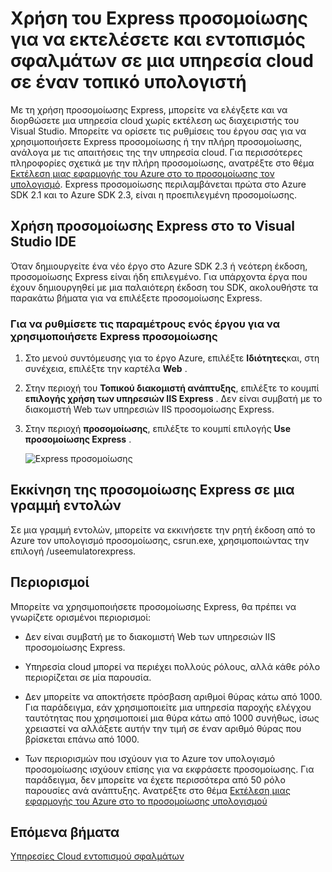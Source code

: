 <properties
   pageTitle="Χρήση Express προσομοίωσης για να εκτελέσετε και εντοπισμός σφαλμάτων σε μια υπηρεσία cloud σε έναν τοπικό υπολογιστή | Microsoft Azure"
   description="Χρήση του Express προσομοίωσης για να εκτελέσετε και εντοπισμός σφαλμάτων σε μια υπηρεσία cloud σε έναν τοπικό υπολογιστή"
   services="visual-studio-online"
   documentationCenter="n/a"
   authors="TomArcher"
   manager="douge"
   editor="" />
<tags
   ms.service="visual-studio-online"
   ms.devlang="multiple"
   ms.topic="article"
   ms.tgt_pltfrm="multiple"
   ms.workload="na"
   ms.date="08/15/2016"
   ms.author="tarcher" />


# <a name="using-emulator-express-to-run-and-debug-a-cloud-service-on-a-local-machine"></a>Χρήση του Express προσομοίωσης για να εκτελέσετε και εντοπισμός σφαλμάτων σε μια υπηρεσία cloud σε έναν τοπικό υπολογιστή

Με τη χρήση προσομοίωσης Express, μπορείτε να ελέγξετε και να διορθώσετε μια υπηρεσία cloud χωρίς εκτέλεση ως διαχειριστής του Visual Studio. Μπορείτε να ορίσετε τις ρυθμίσεις του έργου σας για να χρησιμοποιήσετε Express προσομοίωσης ή την πλήρη προσομοίωσης, ανάλογα με τις απαιτήσεις της την υπηρεσία cloud. Για περισσότερες πληροφορίες σχετικά με την πλήρη προσομοίωσης, ανατρέξτε στο θέμα [Εκτέλεση μιας εφαρμογής του Azure στο το προσομοίωσης τον υπολογισμό](./storage/storage-use-emulator.md). Express προσομοίωσης περιλαμβάνεται πρώτα στο Azure SDK 2.1 και το Azure SDK 2.3, είναι η προεπιλεγμένη προσομοίωσης.

## <a name="using-emulator-express-in-the-visual-studio-ide"></a>Χρήση προσομοίωσης Express στο το Visual Studio IDE

Όταν δημιουργείτε ένα νέο έργο στο Azure SDK 2.3 ή νεότερη έκδοση, προσομοίωσης Express είναι ήδη επιλεγμένο. Για υπάρχοντα έργα που έχουν δημιουργηθεί με μια παλαιότερη έκδοση του SDK, ακολουθήστε τα παρακάτω βήματα για να επιλέξετε προσομοίωσης Express.

### <a name="to-configure-a-project-to-use-emulator-express"></a>Για να ρυθμίσετε τις παραμέτρους ενός έργου για να χρησιμοποιήσετε Express προσομοίωσης

1. Στο μενού συντόμευσης για το έργο Azure, επιλέξτε **Ιδιότητες**και, στη συνέχεια, επιλέξτε την καρτέλα **Web** .

1. Στην περιοχή του **Τοπικού διακομιστή ανάπτυξης**, επιλέξτε το κουμπί **επιλογής χρήση των υπηρεσιών IIS Express** . Δεν είναι συμβατή με το διακομιστή Web των υπηρεσιών IIS προσομοίωσης Express.

1. Στην περιοχή **προσομοίωσης**, επιλέξτε το κουμπί επιλογής **Use προσομοίωσης Express** .

    ![Express προσομοίωσης](./media/vs-azure-tools-emulator-express-debug-run/IC673363.gif)

## <a name="launching-emulator-express-at-a-command-prompt"></a>Εκκίνηση της προσομοίωσης Express σε μια γραμμή εντολών

Σε μια γραμμή εντολών, μπορείτε να εκκινήσετε την ρητή έκδοση από το Azure τον υπολογισμό προσομοίωσης, csrun.exe, χρησιμοποιώντας την επιλογή /useemulatorexpress.

## <a name="limitations"></a>Περιορισμοί

Μπορείτε να χρησιμοποιήσετε προσομοίωσης Express, θα πρέπει να γνωρίζετε ορισμένοι περιορισμοί:

- Δεν είναι συμβατή με το διακομιστή Web των υπηρεσιών IIS προσομοίωσης Express.

- Υπηρεσία cloud μπορεί να περιέχει πολλούς ρόλους, αλλά κάθε ρόλο περιορίζεται σε μία παρουσία.

- Δεν μπορείτε να αποκτήσετε πρόσβαση αριθμοί θύρας κάτω από 1000. Για παράδειγμα, εάν χρησιμοποιείτε μια υπηρεσία παροχής ελέγχου ταυτότητας που χρησιμοποιεί μια θύρα κάτω από 1000 συνήθως, ίσως χρειαστεί να αλλάξετε αυτήν την τιμή σε έναν αριθμό θύρας που βρίσκεται επάνω από 1000.

- Των περιορισμών που ισχύουν για το Azure τον υπολογισμό προσομοίωσης ισχύουν επίσης για να εκφράσετε προσομοίωσης. Για παράδειγμα, δεν μπορείτε να έχετε περισσότερα από 50 ρόλο παρουσίες ανά ανάπτυξης. Ανατρέξτε στο θέμα [Εκτέλεση μιας εφαρμογής του Azure στο το προσομοίωσης υπολογισμού](http://go.microsoft.com/fwlink/p/?LinkId=623050)

## <a name="next-steps"></a>Επόμενα βήματα

[Υπηρεσίες Cloud εντοπισμού σφαλμάτων](https://msdn.microsoft.com/library/azure/ee405479.aspx)
